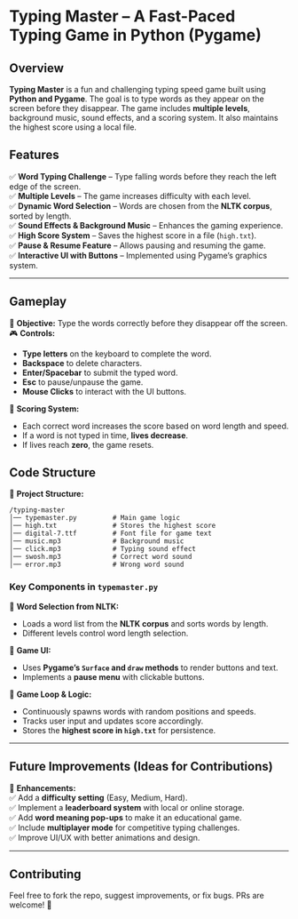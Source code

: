 # **Typing Master – A Fast-Paced Typing Game in Python (Pygame)**  

## **Overview**  
**Typing Master** is a fun and challenging typing speed game built using **Python and Pygame**. The goal is to type words as they appear on the screen before they disappear. The game includes **multiple levels**, background music, sound effects, and a scoring system. It also maintains the highest score using a local file.  

## **Features**  
✅ **Word Typing Challenge** – Type falling words before they reach the left edge of the screen.  
✅ **Multiple Levels** – The game increases difficulty with each level.  
✅ **Dynamic Word Selection** – Words are chosen from the **NLTK corpus**, sorted by length.  
✅ **Sound Effects & Background Music** – Enhances the gaming experience.  
✅ **High Score System** – Saves the highest score in a file (`high.txt`).  
✅ **Pause & Resume Feature** – Allows pausing and resuming the game.  
✅ **Interactive UI with Buttons** – Implemented using Pygame’s graphics system.  

---

## **Gameplay**  
🎯 **Objective:** Type the words correctly before they disappear off the screen.  
🎮 **Controls:**  
- **Type letters** on the keyboard to complete the word.  
- **Backspace** to delete characters.  
- **Enter/Spacebar** to submit the typed word.  
- **Esc** to pause/unpause the game.  
- **Mouse Clicks** to interact with the UI buttons.  

🚀 **Scoring System:**  
- Each correct word increases the score based on word length and speed.  
- If a word is not typed in time, **lives decrease**.  
- If lives reach **zero**, the game resets.  

## **Code Structure**  
📂 **Project Structure:**  
```
/typing-master
│── typemaster.py         # Main game logic
│── high.txt              # Stores the highest score
│── digital-7.ttf         # Font file for game text
│── music.mp3             # Background music
│── click.mp3             # Typing sound effect
│── swosh.mp3             # Correct word sound
│── error.mp3             # Wrong word sound
```

### **Key Components in `typemaster.py`**
📌 **Word Selection from NLTK:**  
- Loads a word list from the **NLTK corpus** and sorts words by length.  
- Different levels control word length selection.  

📌 **Game UI:**  
- Uses **Pygame’s `Surface` and `draw` methods** to render buttons and text.  
- Implements a **pause menu** with clickable buttons.  

📌 **Game Loop & Logic:**  
- Continuously spawns words with random positions and speeds.  
- Tracks user input and updates score accordingly.  
- Stores the **highest score in `high.txt`** for persistence.  

---

## **Future Improvements (Ideas for Contributions)**
🚀 **Enhancements:**  
✅ Add a **difficulty setting** (Easy, Medium, Hard).  
✅ Implement a **leaderboard system** with local or online storage.  
✅ Add **word meaning pop-ups** to make it an educational game.  
✅ Include **multiplayer mode** for competitive typing challenges.  
✅ Improve UI/UX with better animations and design.  

---

## **Contributing**  
Feel free to fork the repo, suggest improvements, or fix bugs. PRs are welcome! 🤝  
